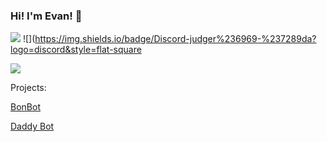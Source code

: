 ### Hi! I'm Evan! 👋

![](https://api.ghprofile.me/view?username=eltaylor1104)
![](https://img.shields.io/badge/Discord-judger%236969-%237289da?logo=discord&style=flat-square



![](https://github-readme-stats.vercel.app/api?username=eltaylor1104&show_icons=true&theme=radical&custom_title=Evan%27s%20GitHub%20Stats&count_private=true&hide=stars)



Projects:

[BonBot](https://dsc.gg/bonbot)


[Daddy Bot](https://dsc.gg/daddybot)
